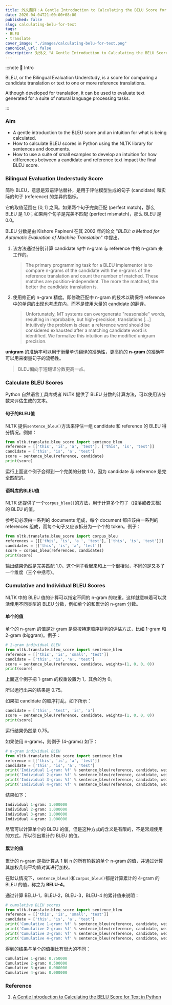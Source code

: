 ```yaml
---
title: 外文翻译：A Gentle Introduction to Calculating the BELU Score for Text in Python
date: 2020-04-04T21:00:00+08:00
published: false
slug: calculating-belu-for-text
tags:
- BLEU
- translate
cover_image: "./images/calculating-belu-for-text.png"
canonical_url: false
description: 对外文 "A Gentle Introduction to Calculating the BELU Score for Text in Python" 的翻译与解释
---
```


:::note 📜 Intro

BLEU, or the Bilingual Evaluation Understudy, is a score for comparing a candidate translation or text to one or more reference translations.

Although developed for translation, it can be used to evaluate text generated for a suite of natural language processing tasks.

:::

### Aim

* A gentle introduction to the BLEU score and an intuition for what is being calculated.
* How to calculate BLEU scores in Python using the NLTK library for sentences and documents.
* How to use a suite of small examples to develop an intuition for how differences between a candidate and reference text impact the final BLEU score.

<!-- more -->

### Bilingual Evaluation Understudy Score

简称 BLEU，意思是双语评估替补，是用于评估模型生成的句子 (candidate) 和实际的句子 (reference) 的差异的指标。

它的取值范围在 $[0, 1]$ 之间。如果两个句子完美匹配 (perfect match)，那么 BLEU 是 1.0；如果两个句子是完美不匹配 (perfect mismatch)，那么 BLEU 是 0.0。

BLEU 分数是由 Kishore Papineni 在其 2002 年的论文 "*BLEU: a Method for Automatic Evaluation of Machine Translation*" 中提出。

1. 该方法通过分别计算 candidate 句中 n-gram 与 reference 中的 n-gram 来工作的。

    > The primary programming task for a BLEU implementor is to compare n-grams of the candidate with the n-grams of the reference translation and count the number of matched. These matches are position-independent. The more the matched, the better the candidate translation is.

2. 使用修正的 n-gram 精度。即修改匹配中 n-gram 的技术以确保将 reference 中的单词的出现也考虑在内，而不是使用大量的 candidate 的翻译。

    > Unfortunately, MT systems can overgenerate "reasonable" words, resulting in improbable, but high-precision, translations [...] Intuitively the problem is clear: a reference word should be considered exhausted after a matching candidate word is identified. We formalize this intuition as the modified unigram precision.

**unigram** 的准确率可以用于衡量单词翻译的准确性，更高阶的 **n-gram** 的准确率可以用来衡量句子的流畅性。

> BLEU偏向于短翻译分数更高一点。

### Calculate BLEU Scores

Python 自然语言工具库或者 NLTK 提供了 BLEU 分数的计算方法，可以使用该分数来评估生成的文本。

#### 句子的BLEU值

NLTK 提供`sentence_bleu()`方法来评估一组 candidate 和 reference 的 BLEU 得分情况。例如：

```python
from nltk.translate.bleu_score import sentence_bleu
reference = [['this', 'is', 'a', 'test'], ['this', 'is', 'test']]
candidate = ['this', 'is', 'a', 'test']
score = sentence_bleu(reference, candidate)
print(score)
```

运行上面这个例子会得到一个完美的分数 1.0，因为 candidate 与 reference 是完全匹配的。

#### 语料库的BLEU值

NLTK 还提供了一个`corpus_bleu()`的方法，用于计算多个句子（段落或者文档）的 BLEU 的值。

参考句必须由一系列的 documents 组成，每个 document 都应该由一系列的 references 组成，而每个句子又应该拆分为一个个的 token。例子：

```python
from nltk.translate.bleu_score import corpus_bleu
references = [[['this', 'is', 'a ', 'test'], ['this', 'is', 'test']]]
candidates = [['this', 'is', 'a', 'test']]
score = corpus_bleu(references, candidates)
print(score)
```

输出结果仍然是完美匹配 1.0。这个例子看起来和上一个很相似，不同的是又多了一个维度（三个中括号）。

### Cumulative and Individual BLEU Scores

NLTK 中的 BLEU 值的计算可以指定不同的 n-gram 的权重。这样就意味着可以灵活使用不同类型的 BLEU 分数，例如单个的和累计的 n-gram 分数。

#### 单个的值

单个的 n-gram 的值是对 gram 是否按特定顺序排列的评估方式，比如 1-gram 和 2-gram (biggram)。例子：

```python
# 1-gram individual BLEU
from nltk.translate.bleu_score import sentence_bleu
reference = [['this', 'is', 'small', 'test']]
candidate = ['this', 'is', 'a', 'test']
score = sentence_bleu(reference, candidate, weights=(1, 0, 0, 0))
print(score)
```

上面这个例子把 1-gram 的权重设置为 1，其余的为 0。

所以运行出来的结果是 0.75。

如果把 candidate 的顺序打乱，如下所示：

```python
candidate = ['this', 'test', 'is', 'a']
score = sentence_bleu(reference, candidate, weights=(1, 0, 0, 0))
print(score)
```

运行结果仍然是 0.75。

如果使用 n-grams，则例子 (4-grams) 如下：

```python
# n-gram individual BLEU
from nltk.translate.bleu_score import sentence_bleu
reference = [['this', 'is', 'a', 'test']]
candidate = ['this', 'is', 'a', 'test']
print('Individual 1-gram: %f' % sentence_bleu(reference, candidate, weights=(1, 0, 0, 0)))
print('Individual 2-gram: %f' % sentence_bleu(reference, candidate, weights=(0, 1, 0, 0)))
print('Individual 3-gram: %f' % sentence_bleu(reference, candidate, weights=(0, 0, 1, 0)))
print('Individual 4-gram: %f' % sentence_bleu(reference, candidate, weights=(0, 0, 0, 1)))
```

结果如下：

```python
Individual 1-gram: 1.000000
Individual 2-gram: 1.000000
Individual 3-gram: 1.000000
Individual 4-gram: 1.000000
```

尽管可以计算单个的 BLEU 的值，但是这种方式的含义是有限的，不是常规使用的方式，所以引出累计的 BLEU 的值。

#### 累计的值

累计的 n-gram 是指计算从 1 到 n 的所有阶数的单个 n-gram 的值，并通过计算其加权几何平均值对其进行加权。

在默认情况下，`sentence_bleu()`和`corpus_bleu()`都是计算累计的 4-gram 的 BLEU 的值，称之为 **BELU-4**。

通过计算 BELU-1，BLEU-2，BLEU-3，BLEU-4 的累计值来说明：

```python
# cumulative BLEU scores
from nltk.translate.bleu_score import sentence_bleu
reference = [['this', 'is', 'small', 'test']]
candidate = ['this', 'is', 'a', 'test']
print('Cumulative 1-gram: %f' % sentence_bleu(reference, candidate, weights=(1, 0, 0, 0)))
print('Cumulative 2-gram: %f' % sentence_bleu(reference, candidate, weights=(0.5, 0.5, 0, 0)))
print('Cumulative 3-gram: %f' % sentence_bleu(reference, candidate, weights=(0.33, 0.33, 0.33, 0)))
print('Cumulative 4-gram: %f' % sentence_bleu(reference, candidate, weights=(0.25, 0.25, 0.25, 0.25)))
```

得到的结果与单个的值相比有很大的不同：

```python
Cumulative 1-gram: 0.750000
Cumulative 2-gram: 0.500000
Cumulative 3-gram: 0.000000
Cumulative 4-gram: 0.000000
```

### Reference

1. [A Gentle Introduction to Calculating the BELU Score for Text in Python](https://machinelearningmastery.com/calculate-bleu-score-for-text-python/)